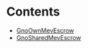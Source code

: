 

# Contents
- [GnoOwnMevEscrow](GnoOwnMevEscrow.sol/contract.GnoOwnMevEscrow.md)
- [GnoSharedMevEscrow](GnoSharedMevEscrow.sol/contract.GnoSharedMevEscrow.md)
